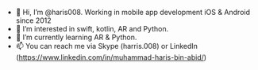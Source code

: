 - 👋 Hi, I’m @haris008. Working in mobile app development iOS & Android since 2012
- 👀 I’m interested in swift, kotlin, AR and Python.
- 🌱 I’m currently learning AR & Python.
- 📫 You can reach me via Skype (harris.008) or LinkedIn (https://www.linkedin.com/in/muhammad-haris-bin-abid/)

<!---
haris008/haris008 is a ✨ special ✨ repository because its `README.md` (this file) appears on your GitHub profile.
You can click the Preview link to take a look at your changes.
--->
